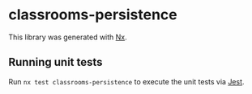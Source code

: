# classrooms-persistence

This library was generated with [Nx](https://nx.dev).

## Running unit tests

Run `nx test classrooms-persistence` to execute the unit tests via [Jest](https://jestjs.io).

